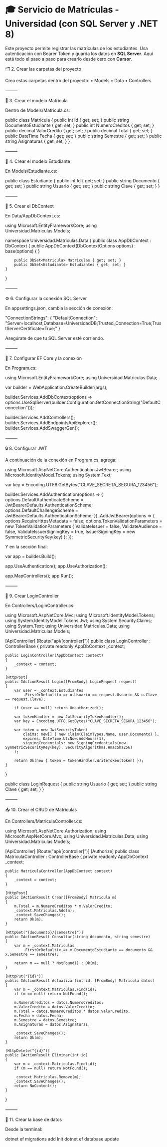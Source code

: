 


# 🎓 Servicio de Matrículas - Universidad (con SQL Server y .NET 8)

Este proyecto permite registrar las matrículas de los estudiantes. Usa autenticación con Bearer Token y guarda los datos en **SQL Server**. Aquí está todo el paso a paso para crearlo desde cero con **Cursor**.



🗂️ 2. Crear las carpetas del proyecto

Crea estas carpetas dentro del proyecto:
	•	Models
	•	Data
	•	Controllers

⸻

📄 3. Crear el modelo Matricula

Dentro de Models/Matricula.cs:

public class Matricula
{
    public int Id { get; set; }
    public string DocumentoEstudiante { get; set; }
    public int NumeroCreditos { get; set; }
    public decimal ValorCredito { get; set; }
    public decimal Total { get; set; }
    public DateTime Fecha { get; set; }
    public string Semestre { get; set; }
    public string Asignaturas { get; set; }
}



⸻

👤 4. Crear el modelo Estudiante

En Models/Estudiante.cs:

public class Estudiante
{
    public int Id { get; set; }
    public string Documento { get; set; }
    public string Usuario { get; set; }
    public string Clave { get; set; }
}



⸻

🧠 5. Crear el DbContext

En Data/AppDbContext.cs:

using Microsoft.EntityFrameworkCore;
using Universidad.Matriculas.Models;

namespace Universidad.Matriculas.Data
{
    public class AppDbContext : DbContext
    {
        public AppDbContext(DbContextOptions<AppDbContext> options) : base(options) { }

        public DbSet<Matricula> Matriculas { get; set; }
        public DbSet<Estudiante> Estudiantes { get; set; }
    }
}



⸻

⚙️ 6. Configurar la conexión SQL Server

En appsettings.json, cambia la sección de conexión:

"ConnectionStrings": {
  "DefaultConnection": "Server=localhost;Database=UniversidadDB;Trusted_Connection=True;TrustServerCertificate=True;"
}

Asegúrate de que tu SQL Server esté corriendo.

⸻

🔗 7. Configurar EF Core y la conexión

En Program.cs:

using Microsoft.EntityFrameworkCore;
using Universidad.Matriculas.Data;

var builder = WebApplication.CreateBuilder(args);

builder.Services.AddDbContext<AppDbContext>(options =>
    options.UseSqlServer(builder.Configuration.GetConnectionString("DefaultConnection")));

builder.Services.AddControllers();
builder.Services.AddEndpointsApiExplorer();
builder.Services.AddSwaggerGen();



⸻

🔒 8. Configurar JWT

A continuación de la conexión en Program.cs, agrega:

using Microsoft.AspNetCore.Authentication.JwtBearer;
using Microsoft.IdentityModel.Tokens;
using System.Text;

var key = Encoding.UTF8.GetBytes("CLAVE_SECRETA_SEGURA_123456");

builder.Services.AddAuthentication(options =>
{
    options.DefaultAuthenticateScheme = JwtBearerDefaults.AuthenticationScheme;
    options.DefaultChallengeScheme = JwtBearerDefaults.AuthenticationScheme;
})
.AddJwtBearer(options =>
{
    options.RequireHttpsMetadata = false;
    options.TokenValidationParameters = new TokenValidationParameters
    {
        ValidateIssuer = false,
        ValidateAudience = false,
        ValidateIssuerSigningKey = true,
        IssuerSigningKey = new SymmetricSecurityKey(key)
    };
});

Y en la sección final:

var app = builder.Build();

app.UseAuthentication();
app.UseAuthorization();

app.MapControllers();
app.Run();



⸻

🪪 9. Crear LoginController

En Controllers/LoginController.cs:

using Microsoft.AspNetCore.Mvc;
using Microsoft.IdentityModel.Tokens;
using System.IdentityModel.Tokens.Jwt;
using System.Security.Claims;
using System.Text;
using Universidad.Matriculas.Data;
using Universidad.Matriculas.Models;

[ApiController]
[Route("api/[controller]")]
public class LoginController : ControllerBase
{
    private readonly AppDbContext _context;

    public LoginController(AppDbContext context)
    {
        _context = context;
    }

    [HttpPost]
    public IActionResult Login([FromBody] LoginRequest request)
    {
        var user = _context.Estudiantes
            .FirstOrDefault(u => u.Usuario == request.Usuario && u.Clave == request.Clave);

        if (user == null) return Unauthorized();

        var tokenHandler = new JwtSecurityTokenHandler();
        var key = Encoding.UTF8.GetBytes("CLAVE_SECRETA_SEGURA_123456");

        var token = new JwtSecurityToken(
            claims: new[] { new Claim(ClaimTypes.Name, user.Documento) },
            expires: DateTime.UtcNow.AddHours(1),
            signingCredentials: new SigningCredentials(new SymmetricSecurityKey(key), SecurityAlgorithms.HmacSha256)
        );

        return Ok(new { token = tokenHandler.WriteToken(token) });
    }
}

public class LoginRequest
{
    public string Usuario { get; set; }
    public string Clave { get; set; }
}



⸻

📥 10. Crear el CRUD de Matrículas

En Controllers/MatriculaController.cs:

using Microsoft.AspNetCore.Authorization;
using Microsoft.AspNetCore.Mvc;
using Universidad.Matriculas.Data;
using Universidad.Matriculas.Models;

[ApiController]
[Route("api/[controller]")]
[Authorize]
public class MatriculaController : ControllerBase
{
    private readonly AppDbContext _context;

    public MatriculaController(AppDbContext context)
    {
        _context = context;
    }

    [HttpPost]
    public IActionResult Crear([FromBody] Matricula m)
    {
        m.Total = m.NumeroCreditos * m.ValorCredito;
        _context.Matriculas.Add(m);
        _context.SaveChanges();
        return Ok(m);
    }

    [HttpGet("{documento}/{semestre}")]
    public IActionResult Consultar(string documento, string semestre)
    {
        var m = _context.Matriculas
            .FirstOrDefault(x => x.DocumentoEstudiante == documento && x.Semestre == semestre);

        return m == null ? NotFound() : Ok(m);
    }

    [HttpPut("{id}")]
    public IActionResult Actualizar(int id, [FromBody] Matricula datos)
    {
        var m = _context.Matriculas.Find(id);
        if (m == null) return NotFound();

        m.NumeroCreditos = datos.NumeroCreditos;
        m.ValorCredito = datos.ValorCredito;
        m.Total = datos.NumeroCreditos * datos.ValorCredito;
        m.Fecha = datos.Fecha;
        m.Semestre = datos.Semestre;
        m.Asignaturas = datos.Asignaturas;

        _context.SaveChanges();
        return Ok(m);
    }

    [HttpDelete("{id}")]
    public IActionResult Eliminar(int id)
    {
        var m = _context.Matriculas.Find(id);
        if (m == null) return NotFound();

        _context.Matriculas.Remove(m);
        _context.SaveChanges();
        return NoContent();
    }
}



⸻

🧪 11. Crear la base de datos

Desde la terminal:

dotnet ef migrations add Init
dotnet ef database update




